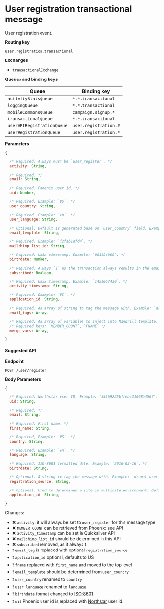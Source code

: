 # User registration transactional message

User registration event.

**Routing key**

`user.registration.transactional`

**Exchanges**
- `transactionalExchange`

**Queues and binding keys**

| Queue                      | Binding key           |
| -------------------------- | --------------------- |
| `activityStatsQueue`       | `*.*.transactional`   |
| `loggingQueue`             | `*.*.transactional`   |
| `mobileCommonsQueue`       | `campaign.signup.*`   |
| `transactionalQueue`       | `*.*.transactional`   |
| `userAPIRegistrationQueue` | `user.registration.#` |
| `userRegistrationQueue`    | `user.registration.*` |

**Parameters**

```js
{

  /* Required. Always must be `user_register`. */
  activity: String,

  /* Required. */
  email: String,

  /* Required. Phoenix user id. */
  uid: Number,

  /* Required, Example: `US`. */
  user_country: String,

  /* Required, Example: `en`. */
  user_language: String,

  /* Optional. Default is generated base on `user_country` field. Example: `mb-user-register-US`. */
  email_template: String,

  /* Required. Example: `f2fab1dfd4`. */
  mailchimp_list_id: String,

  /* Required. Unix timestamp. Example: `881884800`. */
  birthdate: Number,

  /* Required. Always `1` as the transaction always results in the email address being subscribed. */
  subscribed: Boolean,

  /* Required. Unix timestamp. Example: `1458067430`. */
  activity_timestamp: String,

  /* Required. Example: `US`. */
  application_id: String,

  /* Required. An array of string to tag the message with. Example: `drupal_user_register`. */
  email_tags: Array,

  /* Required. An array of variables to inject into Mandrill template. */
  /* Required keys: `MEMBER_COUNT`, `FNAME` */
  merge_vars: Array,

}
```

#### Suggested API

**Endpoint**

`POST /user/register`

**Body Parameters**

```js
{

  /* Required. Northstar user ID. Example: '555b9225bffebc31068b4567'. */
  uid: String,

  /* Required. */
  email: String,

  /* Required. First name. */
  first_name: String,

  /* Required, Example: `US`. */
  country: String,

  /* Required, Example: `en`. */
  language: String,

  /* Required. ISO-8601 formatted date. Example: `2016-03-16`. */
  birthdate: String,

  /* Optional. A string to tag the message with. Example: `drupal_user_register`. */
  registration_source: String,

  /* Optional. Used to determined a site in multisite environment. Default: `US`. */
  application_id: String,

}
```

Changes:

- :x: `activity`: it will always be set to `user_register` for this message type
- :x: `MEMBER_COUNT` can be retrieved from Phoenix: see [API](https://github.com/DoSomething/phoenix/wiki/API#get-member-count)
- :x: `activity_timestamp` can be set in Quicksilver API
- :x: `mailchimp_list_id` should be determined in this API
- :x: `subscribed` removed, as it always `1`
- :heavy_exclamation_mark: `email_tag` is replaced with optional `registration_source`
- :heavy_exclamation_mark: `application_id` optional, defaults to US
- :heavy_exclamation_mark: `fname` replaced with `first_name` and moved to the top level
- :heavy_exclamation_mark: `email_template` should be determined from `user_country`
- :heavy_exclamation_mark: `user_country` renamed to `country`
- :heavy_exclamation_mark: `user_language` renamed to `language`
- :heavy_exclamation_mark: `birthdate` format changed to [ISO-8601](https://en.wikipedia.org/wiki/ISO_8601)
- :heavy_exclamation_mark: `uid` Phoenix user id is replaced with [Northstar](https://github.com/DoSomething/northstar/blob/dev/documentation/endpoints/users.md) user id.
